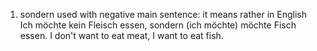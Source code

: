 1. sondern used with negative main sentence: it means rather in English
	Ich möchte kein Fleisch essen, sondern (ich möchte) möchte Fisch essen.
	I don't want to eat meat, I want to eat fish.
